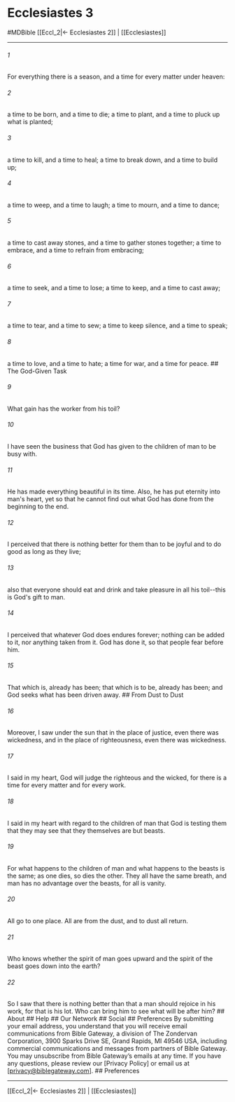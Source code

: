 # Ecclesiastes 3
#MDBible
[[Eccl_2|← Ecclesiastes 2]] | [[Ecclesiastes]]

***


###### 1 
For everything there is a season, and a time for every matter under heaven: 

###### 2 
a time to be born, and a time to die; a time to plant, and a time to pluck up what is planted; 

###### 3 
a time to kill, and a time to heal; a time to break down, and a time to build up; 

###### 4 
a time to weep, and a time to laugh; a time to mourn, and a time to dance; 

###### 5 
a time to cast away stones, and a time to gather stones together; a time to embrace, and a time to refrain from embracing; 

###### 6 
a time to seek, and a time to lose; a time to keep, and a time to cast away; 

###### 7 
a time to tear, and a time to sew; a time to keep silence, and a time to speak; 

###### 8 
a time to love, and a time to hate; a time for war, and a time for peace. ## The God-Given Task 

###### 9 
What gain has the worker from his toil? 

###### 10 
I have seen the business that God has given to the children of man to be busy with. 

###### 11 
He has made everything beautiful in its time. Also, he has put eternity into man's heart, yet so that he cannot find out what God has done from the beginning to the end. 

###### 12 
I perceived that there is nothing better for them than to be joyful and to do good as long as they live; 

###### 13 
also that everyone should eat and drink and take pleasure in all his toil--this is God's gift to man. 

###### 14 
I perceived that whatever God does endures forever; nothing can be added to it, nor anything taken from it. God has done it, so that people fear before him. 

###### 15 
That which is, already has been; that which is to be, already has been; and God seeks what has been driven away. ## From Dust to Dust 

###### 16 
Moreover, I saw under the sun that in the place of justice, even there was wickedness, and in the place of righteousness, even there was wickedness. 

###### 17 
I said in my heart, God will judge the righteous and the wicked, for there is a time for every matter and for every work. 

###### 18 
I said in my heart with regard to the children of man that God is testing them that they may see that they themselves are but beasts. 

###### 19 
For what happens to the children of man and what happens to the beasts is the same; as one dies, so dies the other. They all have the same breath, and man has no advantage over the beasts, for all is vanity. 

###### 20 
All go to one place. All are from the dust, and to dust all return. 

###### 21 
Who knows whether the spirit of man goes upward and the spirit of the beast goes down into the earth? 

###### 22 
So I saw that there is nothing better than that a man should rejoice in his work, for that is his lot. Who can bring him to see what will be after him? ## About ## Help ## Our Network ## Social ## Preferences By submitting your email address, you understand that you will receive email communications from Bible Gateway, a division of The Zondervan Corporation, 3900 Sparks Drive SE, Grand Rapids, MI 49546 USA, including commercial communications and messages from partners of Bible Gateway. You may unsubscribe from Bible Gateway&rsquo;s emails at any time. If you have any questions, please review our [Privacy Policy] or email us at [privacy@biblegateway.com]. ## Preferences

***

[[Eccl_2|← Ecclesiastes 2]] | [[Ecclesiastes]]
